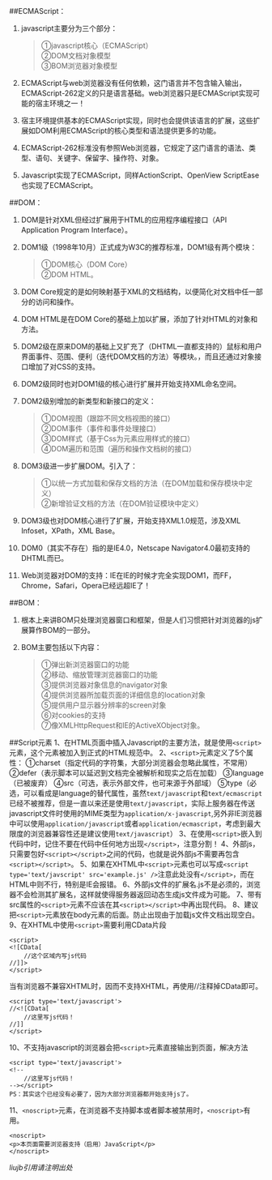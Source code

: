 ##ECMAScript：
1. javascript主要分为三个部分：
 
    > ①javascript核心（ECMAScript）  
    > ②DOM文档对象模型  
    > ③BOM浏览器对象模型    

2. ECMAScript与web浏览器没有任何依赖，这门语言并不包含输入输出，ECMAScript-262定义的只是语言基础。web浏览器只是ECMAScript实现可能的宿主环境之一！
3. 宿主环境提供基本的ECMAScript实现，同时也会提供该语言的扩展，这些扩展如DOM利用ECMAScript的核心类型和语法提供更多的功能。
4. ECMAScript-262标准没有参照Web浏览器，它规定了这门语言的语法、类型、语句、关键字、保留字、操作符、对象。
5. Javascript实现了ECMAScript，同样ActionScript、OpenView ScriptEase也实现了ECMAScript。

##DOM：
1. DOM是针对XML但经过扩展用于HTML的应用程序编程接口（API Application Program Interface）。
2. DOM1级（1998年10月）正式成为W3C的推荐标准，DOM1级有两个模块：
 
    >①DOM核心（DOM Core）  
    >②DOM HTML。
3. DOM Core规定的是如何映射基于XML的文档结构，以便简化对文档中任一部分的访问和操作。
4. DOM HTML是在DOM Core的基础上加以扩展，添加了针对HTML的对象和方法。
5. DOM2级在原来DOM的基础上又扩充了（DHTML一直都支持的）鼠标和用户界面事件、范围、便利（迭代DOM文档的方法）等模块。，而且还通过对象接口增加了对CSS的支持。
6. DOM2级同时也对DOM1级的核心进行扩展并开始支持XML命名空间。
7. DOM2级别增加的新类型和新接口的定义：      
 
    >①DOM视图（跟踪不同文档视图的接口）  
    >②DOM事件（事件和事件处理接口）    
    >③DOM样式（基于Css为元素应用样式的接口）   
    >④DOM遍历和范围（遍历和操作文档树的接口）  
8. DOM3级进一步扩展DOM。引入了：
 
    >①以统一方式加载和保存文档的方法（在DOM加载和保存模块中定义）  
    >②新增验证文档的方法（在DOM验证模块中定义）
9. DOM3级也对DOM核心进行了扩展，开始支持XML1.0规范，涉及XML Infoset，XPath，XML Base。
10. DOM0（其实不存在）指的是IE4.0，Netscape Navigator4.0最初支持的DHTML而已。
11. Web浏览器对DOM的支持：IE在IE的时候才完全实现DOM1，而FF，Chrome，Safari，Opera已经远超IE了！

##BOM：
1. 根本上来讲BOM只处理浏览器窗口和框架，但是人们习惯把针对浏览器的js扩展算作BOM的一部分。
2. BOM主要包括以下内容：
 
    >①弹出新浏览器窗口的功能  
    >②移动、缩放管理浏览器窗口的功能   
    >③提供浏览器对象信息的navigator对象  
    >④提供浏览器所加载页面的详细信息的location对象  
    >⑤提供用户显示器分辨率的screen对象  
    >⑥对cookies的支持  
    >⑦像XMLHttpRequest和IE的ActiveXObject对象。  

  
##Script元素
1、在HTML页面中插入Javascript的主要方法，就是使用`<script>`元素，这个元素被加入到正式的HTML规范中。
2、`<script>`元素定义了5个属性：
①charset（指定代码的字符集，大部分浏览器会忽略此属性，不常用）
②defer（表示脚本可以延迟到文档完全被解析和现实之后在加载）
③language（已被废弃）
④src（可选，表示外部文件，也可来源于外部域）
⑤type（必选，可以看成是language的替代属性，虽然`text/javascript`和`text/ecmascript`已经不被推荐，但是一直以来还是使用`text/javascript`，实际上服务器在传送javascript文件时使用的MIME类型为`application/x-javascript`,另外非IE浏览器中可以使用`application/javascript`或者`application/ecmascript`，考虑到最大限度的浏览器兼容性还是建议使用`text/javascript`）
3、在使用`<script>`嵌入到代码中时，记住不要在代码中任何地方出现`</script>`，注意分割！
4、外部js，只需要包好`<script></script>`之间的代码，也就是说外部js不需要再包含`<script></script>`。
5、如果在XHTML中`<script>`元素也可以写成`<script type='text/javscript' src='example.js' />`注意此处没有`</script>`，而在HTML中则不行，特别是IE会报错。
6、外部js文件的扩展名.js不是必须的，浏览器不会检测其扩展名，这样就使得服务器返回动态生成js文件成为可能。
7、带有src属性的`<script>`元素不应该在其`<script></script>`中再出现代码。
8、建议把`<script>`元素放在body元素的后面。防止出现由于加载js文件文档出现空白。
9、在XHTML中使用`<script>`需要利用CData片段

    <script> 
    <![CData[ 
        //这个区域内写js代码
    //]]>
    </script>

当有浏览器不兼容XHTML时，因而不支持XHTML，再使用//注释掉CData即可。

    <script type='text/javascript'>
    //<![CData[
        //这里写js代码！
    //]]
    </script>

10、不支持javascript的浏览器会把`<script>`元素直接输出到页面，解决方法

    <script type='text/javascript'>
    <!--
        //这里写js代码！
    --></script>
    PS：其实这个已经没有必要了，因为大部分浏览器都开始支持js了。

11、`<noscript>`元素，在浏览器不支持脚本或者脚本被禁用时，`<noscript>`有用。

    <noscript>
    <p>本页面需要浏览器支持（启用）JavaScript</p>
    </noscript>

*liujb引用请注明出处*